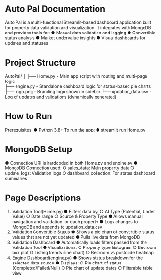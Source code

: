 # Auto Pal Documentation 
Auto Pal is a multi-functional Streamlit-based dashboard application built for property data validation and 
visualization. It integrates with MongoDB and provides tools for: 
  ● Manual data validation and logging 
  ● Convertible status analysis 
  ● Market undervalue insights 
  ● Visual dashboards for updates and statuses 
  
# Project Structure 
  AutoPal/ 
  │ 
  ├── Home.py               - Main app script with routing and multi-page logic       
  ├── engine.py             - Standalone dashboard logic for status-based pie charts     
  ├── logo.png              - Branding logo shown in sidebar
  └── updation_data.csv     - Log of updates and validations (dynamically generated) 

# How to Run 
  Prerequisites: 
    ● Python 3.8+ 
  To run the app: 
    ● streamlit run Home.py
    
# MongoDB Setup 
  ● Connection URI is hardcoded in both Home.py and engine.py 
  ● MongoDB Connection used: 
    ○ sales_data: Main property data 
    ○ update_logs: Validation logs 
    ○ dashboard_collection: For status dashboard summaries 

# Page Descriptions 
  1. Validation Tool(Home.py) 
    ● Filters data by: 
      ○ AI Type (Potential, Under Value) 
      ○ Date range 
      ○ Source & Property Type 
    ● Allows manual navigation and validation for each property 
    ● Logs changes to MongoDB and appends to updation_data.csv 
  2. Validation Convertible Status 
    ● Shows a pie chart of convertible status values that are not yet updated 
    ● Pulls live data from MongoDB 
  3. Validation Dashboard 
    ● Automatically loads filters passed from the Validation Tool 
    ● Visualizations: 
      ○ Property type histogram 
      ○ Bedroom box plot 
      ○ Listing trends (line chart) 
      ○ Bedroom vs postcode heatmap 
  4. Engine Dashboard(engine.py) 
    ● Shows status breakdown for the selected data source 
    ● Displays: 
      ○ Pie chart of status (Completed/Failed/Null) 
      ○ Pie chart of update dates 
      ○ Filterable table view
